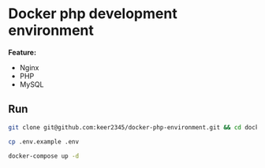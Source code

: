 # Docker php development environment

**Feature:**

- Nginx 
- PHP
- MySQL    


## Run

``` sh
git clone git@github.com:keer2345/docker-php-environment.git && cd docker-php-environment

cp .env.example .env
```
``` sh
docker-compose up -d
```
